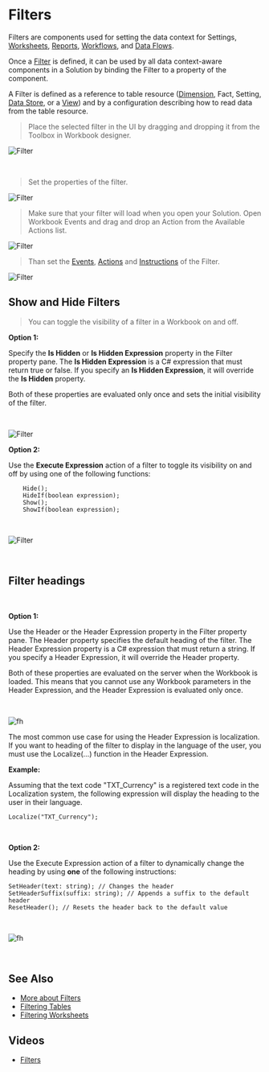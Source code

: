 # Filters

Filters are components used for setting the data context for Settings, [Worksheets](../../worksheets.md), [Reports](reports.md), [Workflows](workflow.md), and [Data Flows](dataflow.md).

Once a [Filter](filter.md) is defined, it can be used by all data context-aware components in a Solution by binding the Filter to a property of the component.

A Filter is defined as a reference to table resource ([Dimension](../../dimensions/index.md), Fact, Setting, [Data Store](../../datastores.md), or a [View](../../views.md)) and by a configuration describing how to read data from the table resource.
<br/>

>Place the selected filter in the UI by dragging and dropping it from the Toolbox in Workbook designer.

![Filter](https://profitbasedocs.blob.core.windows.net/images/filtersinworkbook.png)



<br/>

>Set the properties of the filter. 

![Filter](https://profitbasedocs.blob.core.windows.net/images/filtersinworkbookproperties.png)
<br/>

>Make sure that your filter will load when you open your Solution. Open Workbook Events and drag and drop an Action from the Available Actions list.

![Filter](https://profitbasedocs.blob.core.windows.net/images/workbookaction.png)
<br/>

>Than set the [Events](../programmingmodel/interactionmodel/workbookevents.md), [Actions](../programmingmodel/interactionmodel/workbookactions.md) and [Instructions]() of the Filter. 

![Filter](https://profitbasedocs.blob.core.windows.net/images/filtersinworkbookevents.png)
<br/>



## Show and Hide Filters


>You can toggle the visibility of a filter in a Workbook on and off.

**Option 1:** 

Specify the **Is Hidden** or **Is Hidden Expression** property in the Filter property pane.
The **Is Hidden Expression** is a C# expression that must return true or false. If you specify an **Is Hidden Expression**, it will override the **Is Hidden** property.

Both of these properties are evaluated only once and sets the initial visibility of the filter. 

<br/>

![Filter](https://profitbasedocs.blob.core.windows.net/images/hideFilter2.png)
<br/>

**Option 2:**

Use the **Execute Expression** action of a filter to toggle its visibility on and off by using one of the following functions:

        Hide();
        HideIf(boolean expression);
        Show();
        ShowIf(boolean expression);

<br/>

![Filter](https://profitbasedocs.blob.core.windows.net/images/hideFilter3.png)

<br/>



## Filter headings

<br/>

**Option 1:**

Use the Header or the Header Expression property in the Filter property pane.
The Header property specifies the default heading of the filter.
The Header Expression property is a C# expression that must return a string. If you specify a Header Expression, it will override the Header property.

Both of these properties are evaluated on the server when the Workbook is loaded. This means that you cannot use any Workbook parameters in the Header Expression, and the Header Expression is evaluated only once.

<br/>

![fh](https://profitbasedocs.blob.core.windows.net/images/filterheadings1.png)

The most common use case for using the Header Expression is localization.  
If you want to heading of the filter to display in the language of the user, you must use the Localize(...) function in the Header Expression.
<br/>

**Example:**

Assuming that the text code "TXT_Currency" is a registered text code in the Localization system, the following expression will display the heading to the user in their language.

```
Localize("TXT_Currency");
```

<br/>

**Option 2:**

Use the Execute Expression action of a filter to dynamically change the heading by using **one** of the following instructions:

```
SetHeader(text: string); // Changes the header
SetHeaderSuffix(suffix: string); // Appends a suffix to the default header
ResetHeader(); // Resets the header back to the default value
```

<br/>

![fh](https://profitbasedocs.blob.core.windows.net/images/filterheadings2.png)



<br/>




## See Also
* [More about Filters](../../filters/index.md)
* [Filtering Tables](../../tables/filters.md)
* [Filtering Worksheets](../../worksheets/filters.md)

## Videos

* [Filters](../../../videos/filters.md)